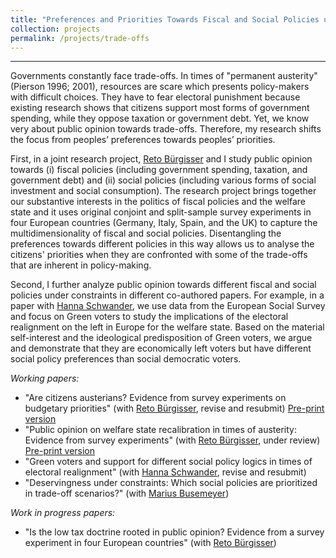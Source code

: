 ```yaml
---
title: "Preferences and Priorities Towards Fiscal and Social Policies under Constraints"
collection: projects
permalink: /projects/trade-offs
---
```


------

Governments constantly face trade-offs. In times of "permanent austerity" (Pierson 1996; 2001), resources are scare which presents policy-makers with difficult choices. They have to fear electoral punishment because existing research shows that citizens support most forms of government spending, while they oppose taxation or government debt. Yet, we know very about public opinion towards trade-offs. Therefore, my research shifts the focus from peoples’ preferences towards peoples’ priorities.

First, in a joint research project, [Reto Bürgisser](https://www.ipw.unibe.ch/ueber_uns/personen/dr_buergisser_reto/index_ger.html) and I study public opinion towards (i) fiscal policies (including government spending, taxation, and government debt) and (ii) social policies (including various forms of social investment and social consumption). The research project brings together our substantive interests in the politics of fiscal policies and the welfare state and it uses original conjoint and split-sample survey experiments in four European countries (Germany, Italy, Spain, and the UK) to capture the multidimensionality of fiscal and social policies. Disentangling the preferences towards different policies in this way allows us to analyse the citizens' priorities when they are confronted with some of the trade-offs that are inherent in policy-making.  

Second, I further analyze public opinion towards different fiscal and social policies under constraints in different co-authored papers. For example, in a paper with [Hanna Schwander](www.schander-hanna.ch), we use data from the European Social Survey and focus on Green voters to study the implications of the electoral realignment on the left in Europe for the welfare state. Based on the material self-interest and the ideological predisposition of Green voters, we argue and demonstrate that they are economically left voters but have different social policy preferences than social democratic voters. 

*Working papers:*

* "Are citizens austerians? Evidence from survey experiments on budgetary priorities" (with [Reto Bürgisser](https://scholar.google.com/citations?user=RL6fT8MAAAAJ&hl=de), revise and resubmit) 
[Pre-print version](https://osf.io/preprints/socarxiv/gw5ea/)
* "Public opinion on welfare state recalibration in times of austerity: Evidence from survey experiments" (with [Reto Bürgisser](https://scholar.google.com/citations?user=RL6fT8MAAAAJ&hl=de), under review)
[Pre-print version](https://osf.io/preprints/socarxiv/uj6eq/)
* "Green voters and support for different social policy logics in times of electoral realignment" (with [Hanna Schwander](www.schander-hanna.ch), revise and resubmit)
* "Deservingness under constraints: Which social policies are prioritized in trade-off scenarios?" (with [Marius Busemeyer](https://www.polver.uni-konstanz.de/en/busemeyer/team/prof-marius-r-busemeyer/))

*Work in progress papers:*
* "Is the low tax doctrine rooted in public opinion? Evidence from a survey experiment in four European countries" (with [Reto Bürgisser](https://www.ipw.unibe.ch/ueber_uns/personen/dr_buergisser_reto/index_ger.html))
